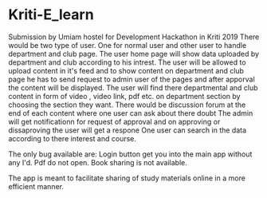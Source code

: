 # Kriti-E_learn
Submission by Umiam hostel for Development Hackathon in Kriti 2019
There would be two type of user. One for normal user and other user to handle department and club page.
The user home page will show data uploaded by department and club according to his intrest.
The user will be allowed to upload content in it's feed and to show content on department and club page he has to send request to admin user of the pages and after apporval the content will be displayed.
The user will find there departmental and club content in form of video , video link, pdf etc. on department section by choosing the section they want.
There would be discussion forum at the  end of each content where one user can ask about there doubt
The admin will get notificationn for request of approval and on approving or dissaproving the user will get a respone
One user can search in the data according to there interest and course.

The only bug available are:
Login button get you into the main app without any I'd.
Pdf do not open.
Book sharing is not available.


The app is meant to facilitate sharing of study materials online in a more efficient manner.
